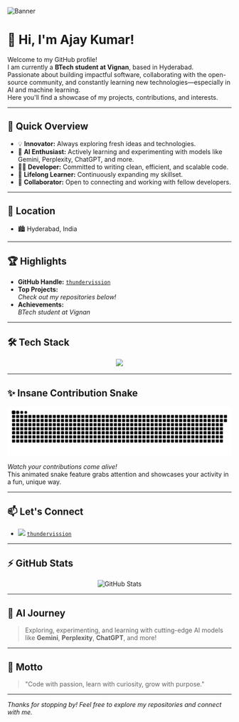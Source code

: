 ![Banner](https://capsule-render.vercel.app/api?type=waving&color=auto&height=200&section=header&text=Ajay%20Kumar%20%7C%20thundervission&fontSize=40&fontAlignY=35&desc=BTech%20Student%20%7C%20Vignan%20%7C%20Hyderabad&descAlignY=60)

# 👋 Hi, I'm Ajay Kumar!

Welcome to my GitHub profile!  
I am currently a **BTech student at Vignan**, based in Hyderabad.  
Passionate about building impactful software, collaborating with the open-source community, and constantly learning new technologies—especially in AI and machine learning.  
Here you'll find a showcase of my projects, contributions, and interests.

---

## 🚀 Quick Overview

- 💡 **Innovator:** Always exploring fresh ideas and technologies.
- 🤖 **AI Enthusiast:** Actively learning and experimenting with models like Gemini, Perplexity, ChatGPT, and more.
- 🧑‍💻 **Developer:** Committed to writing clean, efficient, and scalable code.
- 🌱 **Lifelong Learner:** Continuously expanding my skillset.
- 🤝 **Collaborator:** Open to connecting and working with fellow developers.

---

## 📍 Location

- 🏙️ Hyderabad, India

---

## 🏆 Highlights

- **GitHub Handle:** [`thundervission`](https://github.com/thundervission)
- **Top Projects:**  
  _Check out my repositories below!_
- **Achievements:**  
  _BTech student at Vignan_

---

## 🛠️ Tech Stack

<div align="center">
  <img src="https://skillicons.dev/icons?i=python,java,cpp,html,css,js,react,git,github,vscode" />
</div>

---

## ✨ Insane Contribution Snake

![GitHub Contribution Snake](https://raw.githubusercontent.com/AKASH722/AKASH722/output/snake.svg)

_Watch your contributions come alive!_<br>
This animated snake feature grabs attention and showcases your activity in a fun, unique way.

---

## 📫 Let's Connect

- <img src="https://img.shields.io/badge/GitHub-181717?style=for-the-badge&logo=github&logoColor=white"/> [`thundervission`](https://github.com/thundervission)

---

## ⚡ GitHub Stats

<div align="center">
  <img src="https://github-readme-stats.vercel.app/api?username=thundervission&show_icons=true&hide_title=true&count_private=true&theme=radical" alt="GitHub Stats"/>
</div>
<!-- Trophy section temporarily removed due to service unavailability -->

---

## 🤖 AI Journey

> Exploring, experimenting, and learning with cutting-edge AI models like **Gemini**, **Perplexity**, **ChatGPT**, and more!

---

## 💬 Motto

> "Code with passion, learn with curiosity, grow with purpose."

---

_Thanks for stopping by! Feel free to explore my repositories and connect with me._
